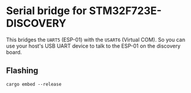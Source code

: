 # Serial bridge for STM32F723E-DISCOVERY

This bridges the `UART5` (ESP-01) with the `USART6` (Virtual COM). So you can use your host's USB UART device
to talk to the ESP-01 on the discovery board.

## Flashing

    cargo embed --release
